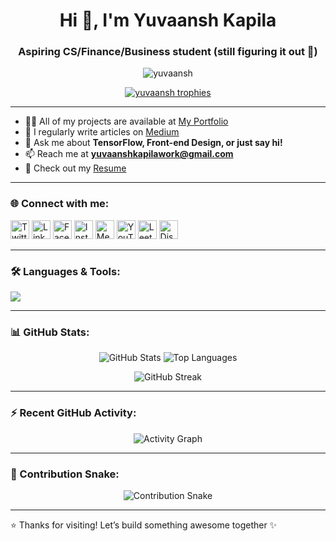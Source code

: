 <h1 align="center">Hi 👋, I'm Yuvaansh Kapila</h1>
<h3 align="center">Aspiring CS/Finance/Business student (still figuring it out 🚀)</h3>

<p align="center">
  <img src="https://komarev.com/ghpvc/?username=yuvaansh&label=Profile%20views&color=0e75b6&style=flat" alt="yuvaansh" />
</p>

<p align="center">
  <a href="https://github.com/ryo-ma/github-profile-trophy">
    <img src="https://github-profile-trophy.vercel.app/?username=yuvaansh&theme=onestar&margin-w=15" alt="yuvaansh trophies" />
  </a>
</p>

---

- 👨‍💻 All of my projects are available at [My Portfolio](https://yuvaanshkapila.framer.website/)
- 📝 I regularly write articles on [Medium](https://medium.com/@kapilayuvaansh)
- 💬 Ask me about **TensorFlow, Front-end Design, or just say hi!**
- 📫 Reach me at **yuvaanshkapilawork@gmail.com**
- 📄 Check out my [Resume](https://drive.google.com/file/d/1z9fgAhgVdND9Z29R7pYVC-Z_DbPAznY7/view)

---

### 🌐 Connect with me:
<p align="left">
  <a href="https://twitter.com/nekros" target="_blank"><img src="https://cdn.jsdelivr.net/npm/simple-icons@v5/icons/twitter.svg" alt="Twitter" height="30" width="30"></a>
  <a href="https://linkedin.com/in/yuvaanshkapila" target="_blank"><img src="https://cdn.jsdelivr.net/npm/simple-icons@v5/icons/linkedin.svg" alt="LinkedIn" height="30" width="30"></a>
  <a href="https://fb.com/yuvaanshkapila1" target="_blank"><img src="https://cdn.jsdelivr.net/npm/simple-icons@v5/icons/facebook.svg" alt="Facebook" height="30" width="30"></a>
  <a href="https://instagram.com/yuvi.0931" target="_blank"><img src="https://cdn.jsdelivr.net/npm/simple-icons@v5/icons/instagram.svg" alt="Instagram" height="30" width="30"></a>
  <a href="https://medium.com/@kapilayuvaansh" target="_blank"><img src="https://cdn.jsdelivr.net/npm/simple-icons@v5/icons/medium.svg" alt="Medium" height="30" width="30"></a>
  <a href="https://www.youtube.com/c/nekros" target="_blank"><img src="https://cdn.jsdelivr.net/npm/simple-icons@v5/icons/youtube.svg" alt="YouTube" height="30" width="30"></a>
  <a href="https://www.leetcode.com/nekros" target="_blank"><img src="https://cdn.jsdelivr.net/npm/simple-icons@v5/icons/leetcode.svg" alt="LeetCode" height="30" width="30"></a>
  <a href="https://discord.gg/yuvi1i_" target="_blank"><img src="https://cdn.jsdelivr.net/npm/simple-icons@v5/icons/discord.svg" alt="Discord" height="30" width="30"></a>
</p>

---

### 🛠️ Languages & Tools:
<p>
  <!-- Add any relevant icons -->
  <img src="https://skillicons.dev/icons?i=cpp,cs,python,java,html,css,js,ts,nodejs,react,nextjs,express,django,flask,mysql,mongodb,figma,blender,unity,unreal,vscode,github,git,linux,aws,gcp,arduino,matlab" />
</p>

---

### 📊 GitHub Stats:
<p align="center">
  <img src="https://github-readme-stats.vercel.app/api?username=yuvaansh&show_icons=true&theme=tokyonight" alt="GitHub Stats" />
  <img src="https://github-readme-stats.vercel.app/api/top-langs/?username=yuvaansh&layout=compact&hide_progress=true&theme=tokyonight" alt="Top Languages" />
</p>

<p align="center">
  <img src="https://github-readme-streak-stats.herokuapp.com/?user=yuvaansh&theme=tokyonight" alt="GitHub Streak" />
</p>

---

### ⚡ Recent GitHub Activity:
<p align="center">
  <img src="https://github-readme-activity-graph.cyclic.app/graph?username=yuvaansh&theme=react-dark&hide_border=true" alt="Activity Graph" />
</p>

---

### 🐍 Contribution Snake:
<p align="center">
  <img src="https://raw.githubusercontent.com/yuvaansh/yuvaansh/output/github-contribution-grid-snake.svg" alt="Contribution Snake" />
</p>

---

⭐️ Thanks for visiting! Let’s build something awesome together ✨
